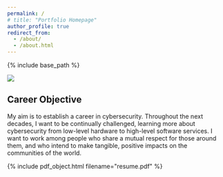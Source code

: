 ```yaml
---
permalink: /
# title: "Portfolio Homepage"
author_profile: true
redirect_from: 
  - /about/
  - /about.html
---
```


{% include base_path %}

<img src="{{ base_path }}/images/sw.svg" />

## Career Objective
My aim is to establish a career in cybersecurity. Throughout the next decades, I want to be continually challenged, learning more about cybersecurity from low-level hardware to high-level software services. I want to work among people who share a mutual respect for those around them, and who intend to make tangible, positive impacts on the communities of the world.

{% include pdf_object.html filename="resume.pdf" %}

<!-- ## What is Hosted on this Academic Portfolio
- Contact information
- Research papers
- Project work, including senior design and internship experience
- Reflections on my academic experience
- Resume and CV -->

